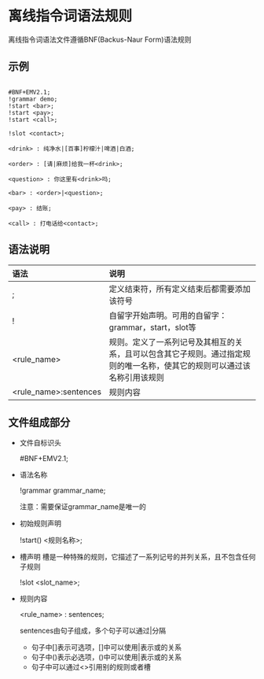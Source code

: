 # 离线指令词语法规则

离线指令词语法文件遵循BNF(Backus-Naur Form)语法规则

## 示例

```bnf

#BNF+EMV2.1;
!grammar demo;
!start <bar>;
!start <pay>;
!start <call>;

!slot <contact>;

<drink> : 纯净水|[百事]柠檬汁|啤酒|白酒;

<order> : [请|麻烦]给我一杯<drink>;

<question> : 你这里有<drink>吗;

<bar> : <order>|<question>;

<pay> : 结账;

<call> : 打电话给<contact>;

```

## 语法说明

|语法|说明|
|:--|:--|
|;|定义结束符，所有定义结束后都需要添加该符号|
|!|自留字开始声明。可用的自留字：grammar，start，slot等|
|<rule_name>|规则。定义了一系列记号及其相互的关系，且可以包含其它子规则。通过指定规则的唯一名称，使其它的规则可以通过该名称引用该规则|
|<rule_name>:sentences|规则内容|

## 文件组成部分

* 文件自标识头

    #BNF+EMV2.1;

* 语法名称

    !grammar grammar_name;

    注意：需要保证grammar_name是唯一的

* 初始规则声明

    !start() <规则名称>;

* 槽声明 槽是一种特殊的规则，它描述了一系列记号的并列关系，且不包含任何子规则

    !slot <slot_name>;

* 规则内容

    <rule_name> : sentences;

    sentences由句子组成，多个句子可以通过|分隔
    * 句子中[]表示可选项，[]中可以使用|表示或的关系
    * 句子中()表示必选项，()中可以使用|表示或的关系
    * 句子中可以通过<>引用别的规则或者槽

### 

